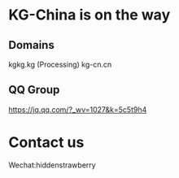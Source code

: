 # KG-China is on the way

## Domains
kgkg.kg (Processing) 
kg-cn.cn

## QQ Group
https://jq.qq.com/?_wv=1027&k=5c5t9h4

# Contact us
Wechat:hiddenstrawberry

